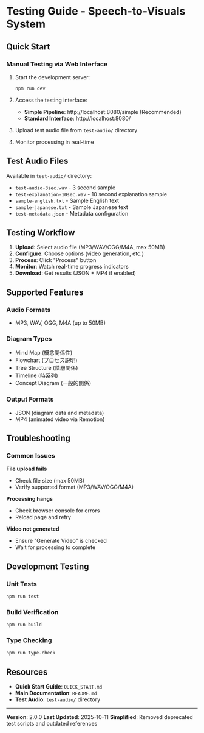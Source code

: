 # Testing Guide - Speech-to-Visuals System

## Quick Start

### Manual Testing via Web Interface

1. Start the development server:
   ```bash
   npm run dev
   ```

2. Access the testing interface:
   - **Simple Pipeline**: http://localhost:8080/simple (Recommended)
   - **Standard Interface**: http://localhost:8080/

3. Upload test audio file from `test-audio/` directory

4. Monitor processing in real-time

## Test Audio Files

Available in `test-audio/` directory:
- `test-audio-3sec.wav` - 3 second sample
- `test-explanation-10sec.wav` - 10 second explanation sample
- `sample-english.txt` - Sample English text
- `sample-japanese.txt` - Sample Japanese text
- `test-metadata.json` - Metadata configuration

## Testing Workflow

1. **Upload**: Select audio file (MP3/WAV/OGG/M4A, max 50MB)
2. **Configure**: Choose options (video generation, etc.)
3. **Process**: Click "Process" button
4. **Monitor**: Watch real-time progress indicators
5. **Download**: Get results (JSON + MP4 if enabled)

## Supported Features

### Audio Formats
- MP3, WAV, OGG, M4A (up to 50MB)

### Diagram Types
- Mind Map (概念関係性)
- Flowchart (プロセス説明)
- Tree Structure (階層関係)
- Timeline (時系列)
- Concept Diagram (一般的関係)

### Output Formats
- JSON (diagram data and metadata)
- MP4 (animated video via Remotion)

## Troubleshooting

### Common Issues

**File upload fails**
- Check file size (max 50MB)
- Verify supported format (MP3/WAV/OGG/M4A)

**Processing hangs**
- Check browser console for errors
- Reload page and retry

**Video not generated**
- Ensure "Generate Video" is checked
- Wait for processing to complete

## Development Testing

### Unit Tests
```bash
npm run test
```

### Build Verification
```bash
npm run build
```

### Type Checking
```bash
npm run type-check
```

## Resources

- **Quick Start Guide**: `QUICK_START.md`
- **Main Documentation**: `README.md`
- **Test Audio**: `test-audio/` directory

---

**Version**: 2.0.0
**Last Updated**: 2025-10-11
**Simplified**: Removed deprecated test scripts and outdated references
